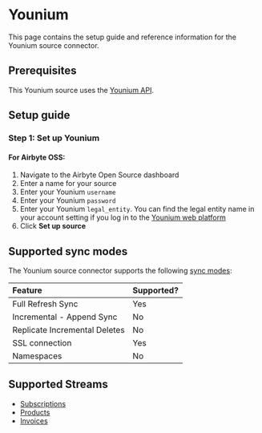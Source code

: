 # Younium

This page contains the setup guide and reference information for the Younium source connector.

## Prerequisites

This Younium source uses the [Younium API](https://developer.younium.com/).

## Setup guide
### Step 1: Set up Younium

#### For Airbyte OSS:
1. Navigate to the Airbyte Open Source dashboard
2. Enter a name for your source 
3. Enter your Younium `username`
4. Enter your Younium `password`
5. Enter your Younium `legal_entity`. You can find the legal entity name in your account setting if you log in to the [Younium web platform](https://app.younium.com/)  
7. Click **Set up source**

## Supported sync modes

The Younium source connector supports the following [sync modes](https://docs.airbyte.com/cloud/core-concepts#connection-sync-modes):

| Feature | Supported? |
| :--- | :-- |
| Full Refresh Sync | Yes |
| Incremental - Append Sync | No |
| Replicate Incremental Deletes | No |
| SSL connection | Yes |
| Namespaces | No |

## Supported Streams

* [Subscriptions](https://developer.younium.com/api-details#api=Production_API2-0&operation=Get-Subscriptions)
* [Products](https://developer.younium.com/api-details#api=Production_API2-0&operation=Get-Products)
* [Invoices](https://developer.younium.com/api-details#api=Production_API2-0&operation=Get-Invoices)


